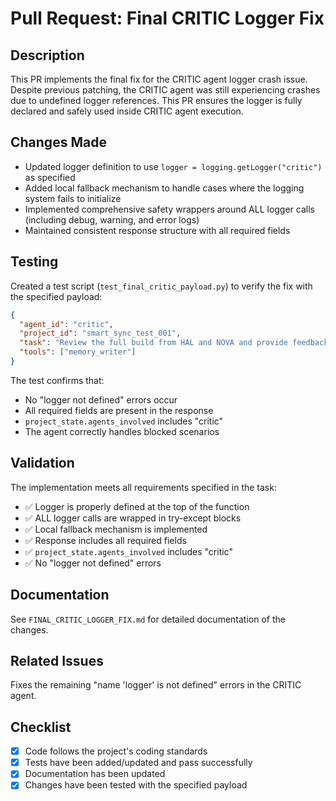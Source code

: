 # Pull Request: Final CRITIC Logger Fix

## Description
This PR implements the final fix for the CRITIC agent logger crash issue. Despite previous patching, the CRITIC agent was still experiencing crashes due to undefined logger references. This PR ensures the logger is fully declared and safely used inside CRITIC agent execution.

## Changes Made
- Updated logger definition to use `logger = logging.getLogger("critic")` as specified
- Added local fallback mechanism to handle cases where the logging system fails to initialize
- Implemented comprehensive safety wrappers around ALL logger calls (including debug, warning, and error logs)
- Maintained consistent response structure with all required fields

## Testing
Created a test script (`test_final_critic_payload.py`) to verify the fix with the specified payload:

```json
{
  "agent_id": "critic",
  "project_id": "smart_sync_test_001",
  "task": "Review the full build from HAL and NOVA and provide feedback.",
  "tools": ["memory_writer"]
}
```

The test confirms that:
- No "logger not defined" errors occur
- All required fields are present in the response
- `project_state.agents_involved` includes "critic"
- The agent correctly handles blocked scenarios

## Validation
The implementation meets all requirements specified in the task:
- ✅ Logger is properly defined at the top of the function
- ✅ ALL logger calls are wrapped in try-except blocks
- ✅ Local fallback mechanism is implemented
- ✅ Response includes all required fields
- ✅ `project_state.agents_involved` includes "critic"
- ✅ No "logger not defined" errors

## Documentation
See `FINAL_CRITIC_LOGGER_FIX.md` for detailed documentation of the changes.

## Related Issues
Fixes the remaining "name 'logger' is not defined" errors in the CRITIC agent.

## Checklist
- [x] Code follows the project's coding standards
- [x] Tests have been added/updated and pass successfully
- [x] Documentation has been updated
- [x] Changes have been tested with the specified payload
